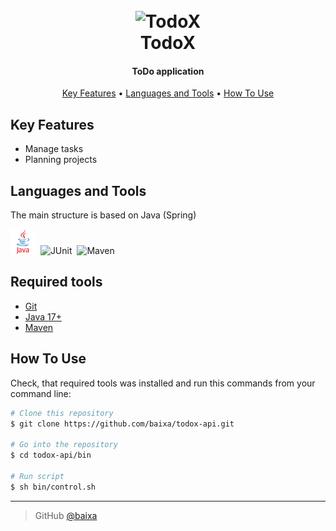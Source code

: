 
<h1 align="center">
  <br>
  <img src="https://cdn-icons-png.flaticon.com/512/2387/2387679.png" alt="TodoX" width="200">
  <br>
  TodoX
  <br>
</h1>

<h4 align="center">ToDo application</h4>

<p align="center">
  <a href="#key-features">Key Features</a> •
  <a href="#languages-and-tools">Languages and Tools</a> •
  <a href="#how-to-use">How To Use</a>
</p>

## Key Features

* Manage tasks
* Planning projects

## Languages and Tools

The main structure is based on Java (Spring)

<div>
  <img src="https://github.com/devicons/devicon/blob/master/icons/java/java-original-wordmark.svg" title="Java" alt="Java" width="40" height="40"/>&nbsp;
  <img src="https://asset.brandfetch.io/idD7RfhCFS/id3KSPzOxb.png" title="JUnit" alt="JUnit" width="40" height="40"/>&nbsp;
  <img src="https://www.svgrepo.com/show/354051/maven.svg" title="Maven" alt="Maven" width="40" height="40"/>&nbsp;
</div>

## Required tools

* [Git](https://git-scm.com)
* [Java 17+](https://www.oracle.com/java/)
* [Maven](https://maven.apache.org/)

## How To Use

Check, that required tools was installed and run this commands from your command line:

```bash
# Clone this repository
$ git clone https://github.com/baixa/todox-api.git

# Go into the repository
$ cd todox-api/bin

# Run script
$ sh bin/control.sh
```

---

> GitHub [@baixa](https://github.com/baixa)

